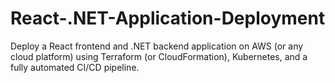 # React-.NET-Application-Deployment
Deploy a React frontend and .NET backend application on AWS (or any cloud platform) using Terraform (or CloudFormation), Kubernetes, and a fully automated CI/CD pipeline.
